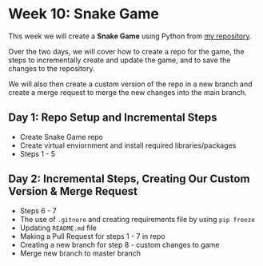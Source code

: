 # Week 10: Snake Game

This week we will create a **Snake Game** using Python from [my repository](https://github.com/PythonAkoto/SnakeGame/tree/master).

Over the two days, we will cover how to create a repo for the game, the steps to incrementally create and update the game, and to save the changes to the repository.

We will also then create a custom version of the repo in a new branch and create a merge request to merge the new changes into the main branch.

## Day 1: Repo Setup and Incremental Steps
- Create Snake Game repo
- Create virtual enviornment and install required libraries/packages
- Steps 1 - 5

## Day 2: Incremental Steps, Creating Our Custom Version & Merge Request
- Steps 6 - 7
- The use of `.gitnore` and creating requirements file by using `pip freeze`
- Updating `README.md` file 
- Making a Pull Request for steps 1 - 7 in repo
- Creating a new branch for step 8 - custom changes to game
- Merge new branch to master branch